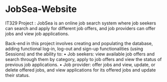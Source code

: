 # JobSea-Website
IT329 Project : JobSea is an online job search system where job seekers can search and apply for different job offers, and job providers can offer jobs and view job applications. 

Back-end in this project involves creating and populating the database, adding functional log-in, log-out and sign-up functionalities (using
Sessions) and the ability to:
• Job seekers: view available job offers and search through them by category, apply to job offers
and view the status of previous job applications.
• Job provider: offer jobs and view, update, or delete offered jobs, and view applications for its
offered jobs and update their status. 
